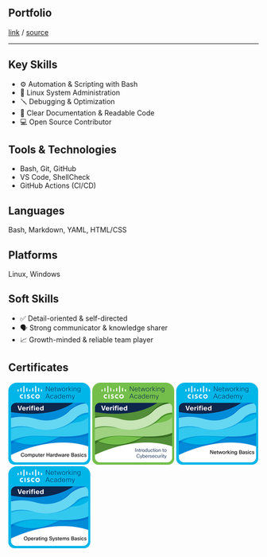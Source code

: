 <!-- markdownlint-disable MD041 -->
<!-- /* cspell:locale en */ -->
<!-- LTeX: language=en-US-->

## **Portfolio**

[link](https://o-leksandr.github.io) / [source](https://github.com/o-leksandr/o-leksandr.github.io)

---

## **Key Skills**

- ⚙️ Automation & Scripting with Bash
- 🐧 Linux System Administration
- 🪛 Debugging & Optimization
- 📝 Clear Documentation & Readable Code
- 💻 Open Source Contributor

## **Tools & Technologies**

- Bash, Git, GitHub
- VS Code, ShellCheck
- GitHub Actions (CI/CD)

## **Languages**

Bash, Markdown, YAML, HTML/CSS

## **Platforms**

Linux, Windows

## **Soft Skills**

- ✅ Detail-oriented & self-directed
- 🗣 Strong communicator & knowledge sharer
- 📈 Growth-minded & reliable team player

## Certificates

![Computer Hardware Basics](<./imgs/certs/Computer Hardware Basics.png>) ![Computer Hardware Basics](<./imgs/certs/Introduction to Cybersecurity.png>) ![Computer Hardware Basics](<./imgs/certs/Networking Basics.png>) ![Computer Hardware Basics](<./imgs/certs/Operating Systems Basics.png>)
